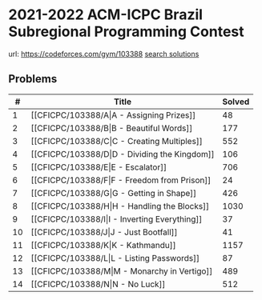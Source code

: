 # 2021-2022 ACM-ICPC Brazil Subregional Programming Contest

url: https://codeforces.com/gym/103388
[search solutions](https://www.google.com/search?q=Solution+OR+題解+2021-2022+ACM-ICPC+Brazil+Subregional+Programming+Contest)

## Problems

| # | Title | Solved |
| --- | --- | --- |
|1|[[CFICPC/103388/A\|A - Assigning Prizes]]|48|
|2|[[CFICPC/103388/B\|B - Beautiful Words]]|177|
|3|[[CFICPC/103388/C\|C - Creating Multiples]]|552|
|4|[[CFICPC/103388/D\|D - Dividing the Kingdom]]|106|
|5|[[CFICPC/103388/E\|E - Escalator]]|706|
|6|[[CFICPC/103388/F\|F - Freedom from Prison]]|24|
|7|[[CFICPC/103388/G\|G - Getting in Shape]]|426|
|8|[[CFICPC/103388/H\|H - Handling the Blocks]]|1030|
|9|[[CFICPC/103388/I\|I - Inverting Everything]]|37|
|10|[[CFICPC/103388/J\|J - Just Bootfall]]|41|
|11|[[CFICPC/103388/K\|K - Kathmandu]]|1157|
|12|[[CFICPC/103388/L\|L - Listing Passwords]]|87|
|13|[[CFICPC/103388/M\|M - Monarchy in Vertigo]]|489|
|14|[[CFICPC/103388/N\|N - No Luck]]|512|
